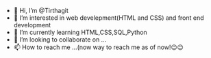 - 👋 Hi, I’m @Tirthagit
- 👀 I’m interested in web develepment(HTML and CSS) and front end development
- 🌱 I’m currently learning HTML,CSS,SQL,Python
- 💞️ I’m looking to collaborate on ...
- 📫 How to reach me ...(now way to reach me as of now!😉😉

<!---
Tirthagit/Tirthagit is a ✨ special ✨ repository because its `README.md` (this file) appears on your GitHub profile.
You can click the Preview link to take a look at your changes.
--->
